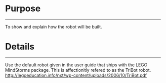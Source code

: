 # Purpose #

---

To show and explain how the robot will be built.

# Details #

---

Use the default robot given in the user guide that ships with the LEGO MindStorms package. This is affectionitly refered to as the TriBot robot.
http://legoeducation.info/nxt/wp-content/uploads/2006/10/TriBot.pdf